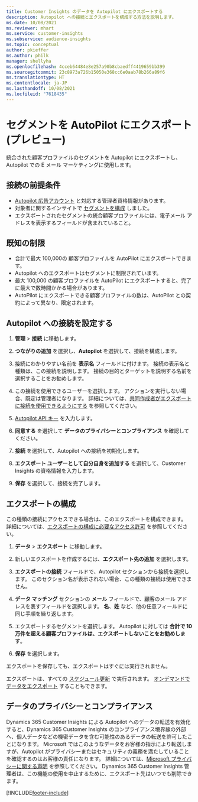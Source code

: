 ```yaml
---
title: Customer Insights のデータを Autopilot にエクスポートする
description: Autopilot への接続とエクスポートを構成する方法を説明します。
ms.date: 10/08/2021
ms.reviewer: mhart
ms.service: customer-insights
ms.subservice: audience-insights
ms.topic: conceptual
author: pkieffer
ms.author: philk
manager: shellyha
ms.openlocfilehash: 4cceb64484e8e257a90b8cbaedff4419659bb399
ms.sourcegitcommit: 23c8973a726b15050e368cc6e0aab78b266a89f6
ms.translationtype: HT
ms.contentlocale: ja-JP
ms.lasthandoff: 10/08/2021
ms.locfileid: "7618435"
---
```

# <a name="export-segments-to-autopilot-preview"></a>セグメントを AutoPilot にエクスポート (プレビュー)

統合された顧客プロファイルのセグメントを Autopilot にエクスポートし、Autopilot での E メール マーケティングに使用します。 

## <a name="prerequisites-for-a-connection"></a>接続の前提条件

-   [Autopilot 広告アカウント](https://www.autopilothq.com/) と対応する管理者資格情報があります。
-   対象者に関するインサイトで [セグメントを構成](segments.md) しました。
-   エクスポートされたセグメントの統合顧客プロファイルには、電子メール アドレスを表示するフィールドが含まれていること。

## <a name="known-limitations"></a>既知の制限

- 合計で最大 100,000の 顧客プロファイルを AutoPilot にエクスポートできます。
- Autopilot へのエクスポートはセグメントに制限されています。
- 最大 100,000 の顧客プロファイルを AutoPilot にエクスポートすると、完了に最大で数時間かかる場合があります。 
- AutoPilot にエクスポートできる顧客プロファイルの数は、AutoPilot との契約によって異なり、限定されます。

## <a name="set-up-connection-to-autopilot"></a>Autopilot への接続を設定する

1. **管理** > **接続** に移動します。

1. **つながりの追加** を選択し、**Autopilot** を選択して、接続を構成します。

1. 接続にわかりやすい名前を **表示名** フィールドに付けます。 接続の表示名と種類は、この接続を説明します。 接続の目的とターゲットを説明する名前を選択することをお勧めします。

1. この接続を使用できるユーザーを選択します。 アクションを実行しない場合、既定は管理者になります。 詳細については、[共同作成者がエクスポートに接続を使用できるようにする](connections.md#allow-contributors-to-use-a-connection-for-exports) を参照してください。

1. [Autopilot API キー](https://autopilot.docs.apiary.io/#) を入力します。

1. **同意する** を選択して **データのプライバシーとコンプライアンス** を確認してください。

1. **接続** を選択して、Autopilot への接続を初期化します。

1. **エクスポート ユーザーとして自分自身を追加する** を選択して、Customer Insights の資格情報を入力します。

1. **保存** を選択して、接続を完了します。

## <a name="configure-an-export"></a>エクスポートの構成

この種類の接続にアクセスできる場合は、このエクスポートを構成できます。 詳細については、[エクスポートの構成に必要なアクセス許可](export-destinations.md#set-up-a-new-export) を参照してください。

1. **データ** > **エクスポート** に移動します。

1. 新しいエクスポートを作成するには、**エクスポート先の追加** を選択します。

1. **エクスポートの接続** フィールドで、Autopilot セクションから接続を選択します。 このセクション名が表示されない場合、この種類の接続は使用できません。

1. **データ マッチング** セクションの **メール** フィールドで、顧客のメール アドレスを表すフィールドを選択します。 **名**、**姓** など、他の任意フィールドに同じ手順を繰り返します。

1. エクスポートするセグメントを選択します。 Autopilot に対しては **合計で 10 万件を超える顧客プロファイルは、エクスポートしないことをお勧めします**。 

1. **保存** を選択します。

エクスポートを保存しても、エクスポートはすぐには実行されません。

エクスポートは、すべての [スケジュール更新](system.md#schedule-tab) で実行されます。 [オンデマンドでデータをエクスポート](export-destinations.md#run-exports-on-demand) することもできます。 

## <a name="data-privacy-and-compliance"></a>データのプライバシーとコンプライアンス

Dynamics 365 Customer Insights による Autopilot へのデータの転送を有効化すると、Dynamics 365 Customer Insights のコンプライアンス境界線の外部へ、個人データなどの機密データを含む可能性のあるデータの転送を許可したことになります。 Microsoft ではこのようなデータをお客様の指示により転送しますが、Autopilot がプライバシーまたはセキュリティの義務を満たしていることを確認するのはお客様の責任になります。 詳細については、[Microsoft プライバシーに関する声明](https://go.microsoft.com/fwlink/?linkid=396732) を参照してください。
Dynamics 365 Customer Insights 管理者は、この機能の使用を中止するために、エクスポート先はいつでも削除できます。


[!INCLUDE[footer-include](../includes/footer-banner.md)]
